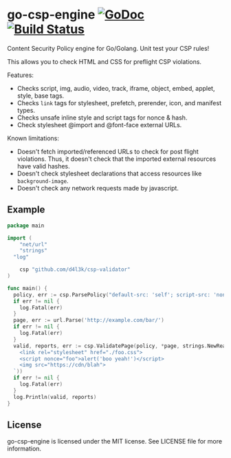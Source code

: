 # go-csp-engine [![GoDoc](https://godoc.org/github.com/d4l3k/go-csp-engine?status.svg)](https://godoc.org/github.com/d4l3k/go-csp-engine) [![Build Status](https://travis-ci.com/d4l3k/go-csp-engine.svg?branch=master)](https://travis-ci.com/d4l3k/go-csp-engine)

Content Security Policy engine for Go/Golang. Unit test your CSP rules!

This allows you to check HTML and CSS for preflight CSP violations.

Features:

* Checks script, img, audio, video, track, iframe, object, embed, applet, style,
  base tags.
* Checks `link` tags for stylesheet, prefetch, prerender, icon, and manifest types.
* Checks unsafe inline style and script tags for nonce & hash.
* Check stylesheet @import and @font-face external URLs.

Known limitations:

* Doesn't fetch imported/referenced URLs to check for post flight violations.
  Thus, it doesn't check that the imported external resources have valid hashes.
* Doesn't check stylesheet declarations that access resources like
  `background-image`.
* Doesn't check any network requests made by javascript.

## Example

```go
package main

import (
	"net/url"
	"strings"
  "log"

	csp "github.com/d4l3k/csp-validator"
)

func main() {
  policy, err := csp.ParsePolicy("default-src: 'self'; script-src: 'nonce-foo'; img-src https://cdn")
  if err != nil {
    log.Fatal(err)
  }
  page, err := url.Parse('http://example.com/bar/')
  if err != nil {
    log.Fatal(err)
  }
  valid, reports, err := csp.ValidatePage(policy, *page, strings.NewReader(`
    <link rel="stylesheet" href="./foo.css">
    <script nonce="foo">alert('boo yeah!')</script>
    <img src="https://cdn/blah">
  `))
  if err != nil {
    log.Fatal(err)
  }
  log.Println(valid, reports)
}
```

## License

go-csp-engine is licensed under the MIT license. See LICENSE file for more
information.
